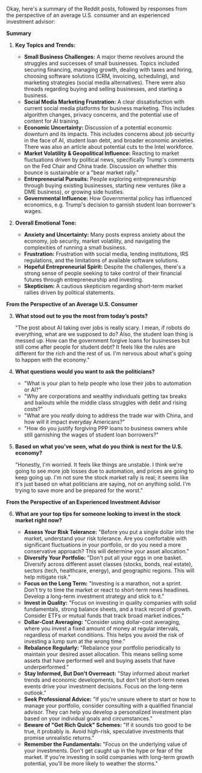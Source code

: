 Okay, here's a summary of the Reddit posts, followed by responses from the perspective of an average U.S. consumer and an experienced investment advisor:

**Summary**

1.  **Key Topics and Trends:**

    *   **Small Business Challenges:** A major theme revolves around the struggles and successes of small businesses. Topics included securing financing, managing growth, dealing with taxes and hiring, choosing software solutions (CRM, invoicing, scheduling), and marketing strategies (social media alternatives). There were also threads regarding buying and selling businesses, and starting a business.
    *   **Social Media Marketing Frustration:** A clear dissatisfaction with current social media platforms for business marketing. This includes algorithm changes, privacy concerns, and the potential use of content for AI training.
    *   **Economic Uncertainty:** Discussion of a potential economic downturn and its impacts. This includes concerns about job security in the face of AI, student loan debt, and broader economic anxieties. There was also an article about potential cuts to the Intel workforce.
    *   **Market Volatility & Geopolitical Influence:** Reacting to market fluctuations driven by political news, specifically Trump's comments on the Fed Chair and China trade. Discussion on whether this bounce is sustainable or a "bear market rally."
    *   **Entrepreneurial Pursuits:** People exploring entrepreneurship through buying existing businesses, starting new ventures (like a DME business), or growing side hustles.
    *   **Governmental Influence:** How Governmental policy has influenced economics, e.g. Trump's decision to garnish student loan borrower's wages.
2.  **Overall Emotional Tone:**

    *   **Anxiety and Uncertainty:** Many posts express anxiety about the economy, job security, market volatility, and navigating the complexities of running a small business.
    *   **Frustration:** Frustration with social media, lending institutions, IRS regulations, and the limitations of available software solutions.
    *   **Hopeful Entrepreneurial Spirit:** Despite the challenges, there's a strong sense of people seeking to take control of their financial futures through entrepreneurship and investing.
    *   **Skepticism:** A cautious skepticism regarding short-term market rallies driven by political statements.

**From the Perspective of an Average U.S. Consumer**

3.  **What stood out to you the most from today’s posts?**

    "The post about AI taking over jobs is really scary. I mean, if robots do everything, what are we supposed to do? Also, the student loan thing is messed up. How can the government forgive loans for businesses but still come after people for student debt? It feels like the rules are different for the rich and the rest of us. I'm nervous about what's going to happen with the economy."

4.  **What questions would you want to ask the politicians?**

    *   "What is your plan to help people who lose their jobs to automation or AI?"
    *   "Why are corporations and wealthy individuals getting tax breaks and bailouts while the middle class struggles with debt and rising costs?"
    *   "What are you *really* doing to address the trade war with China, and how will it impact everyday Americans?"
    *   "How do you justify forgiving PPP loans to business owners while still garnishing the wages of student loan borrowers?"

5.  **Based on what you’ve seen, what do you think is next for the U.S. economy?**

    "Honestly, I'm worried. It feels like things are unstable. I think we're going to see more job losses due to automation, and prices are going to keep going up. I'm not sure the stock market rally is real; it seems like it's just based on what politicians are saying, not on anything solid. I'm trying to save more and be prepared for the worst."

**From the Perspective of an Experienced Investment Advisor**

6.  **What are your top tips for someone looking to invest in the stock market right now?**

    *   **Assess Your Risk Tolerance:** "Before you put a single dollar into the market, understand your risk tolerance. Are you comfortable with significant fluctuations in your portfolio, or do you need a more conservative approach? This will determine your asset allocation."
    *   **Diversify Your Portfolio:** "Don't put all your eggs in one basket. Diversify across different asset classes (stocks, bonds, real estate), sectors (tech, healthcare, energy), and geographic regions. This will help mitigate risk."
    *   **Focus on the Long Term:** "Investing is a marathon, not a sprint. Don't try to time the market or react to short-term news headlines. Develop a long-term investment strategy and stick to it."
    *   **Invest in Quality:** "Focus on investing in quality companies with solid fundamentals, strong balance sheets, and a track record of growth. Consider ETFs or mutual funds that track broad market indices."
    *   **Dollar-Cost Averaging:** "Consider using dollar-cost averaging, where you invest a fixed amount of money at regular intervals, regardless of market conditions. This helps you avoid the risk of investing a lump sum at the wrong time."
    *   **Rebalance Regularly:** "Rebalance your portfolio periodically to maintain your desired asset allocation. This means selling some assets that have performed well and buying assets that have underperformed."
    *   **Stay Informed, But Don't Overreact:** "Stay informed about market trends and economic developments, but don't let short-term news events drive your investment decisions. Focus on the long-term outlook."
    *   **Seek Professional Advice:** "If you're unsure where to start or how to manage your portfolio, consider consulting with a qualified financial advisor. They can help you develop a personalized investment plan based on your individual goals and circumstances."
    *   **Beware of "Get Rich Quick" Schemes:** "If it sounds too good to be true, it probably is. Avoid high-risk, speculative investments that promise unrealistic returns."
    *   **Remember the Fundamentals:** "Focus on the underlying value of your investments. Don't get caught up in the hype or fear of the market. If you're investing in solid companies with long-term growth potential, you'll be more likely to weather the storms."

